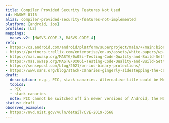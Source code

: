 ```yaml
---
title: Compiler Provided Security Features Not Used
id: MASWE-0116
alias: compiler-provided-security-features-not-implemented
platform: [android, ios]
profiles: [L2]
mappings:
  masvs-v2: [MASVS-CODE-3, MASVS-CODE-4]
refs:
- https://cs.android.com/android/platform/superproject/main/+/main:bionic/linker/linker_main.cpp;l=397?q=linker_main&ss=android%2Fplatform%2Fsuperproject%2Fmain
- https://partners.trellix.com/enterprise/en-us/assets/white-papers/wp-secure-coding-android-applications.pdf
- https://mas.owasp.org/MASTG/0x05i-Testing-Code-Quality-and-Build-Settings/#binary-protection-mechanisms
- https://mas.owasp.org/MASTG/0x06i-Testing-Code-Quality-and-Build-Settings/#binary-protection-mechanisms
- https://sensepost.com/blog/2021/on-ios-binary-protections/
- https://www.sans.org/blog/stack-canaries-gingerly-sidestepping-the-cage/
draft:
  description: e.g., PIC, stack canaries. Alternative title could be Memory Anti-Exploitation Mechanisms Not Implemented
  topics:
  - PIC
  - stack canaries
  note: PIC cannot be switched off in newer versions of Android, the NDK does not link against such libraries anymore [source](https://cs.android.com/android/platform/superproject/main/+/main:bionic/linker/linker_main.cpp;l=397?q=linker_main&ss=android%2Fplatform%2Fsuperproject%2Fmain). 
status: draft
observed_examples:
- https://nvd.nist.gov/vuln/detail/CVE-2019-3568
---
```


